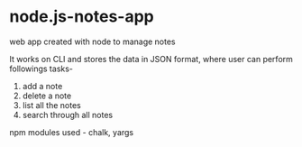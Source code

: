 # node.js-notes-app
web app created with node to manage notes


It works on CLI and stores the data in JSON format, where user can perform followings tasks-

1) add a note
2) delete a note 
3) list all the notes
4) search through all notes

npm modules used - chalk, yargs
